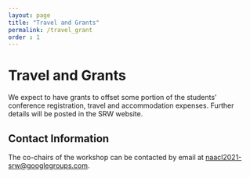 ```yaml
---
layout: page
title: "Travel and Grants"
permalink: /travel_grant
order : 1
---
```

# Travel and Grants
We expect to have grants to offset some portion of the students’ conference registration, travel and accommodation expenses. Further details will be posted in the SRW website.

## Contact Information
The co-chairs of the workshop can be contacted by email at [naacl2021-srw@googlegroups.com](mailat:naacl2021-srw@googlegroups.com).


